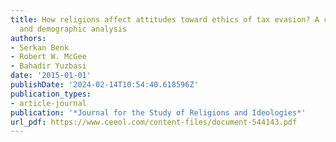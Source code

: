 ```yaml
---
title: How religions affect attitudes toward ethics of tax evasion? A comparative
  and demographic analysis
authors:
- Serkan Benk
- Robert W. McGee
- Bahadir Yuzbasi
date: '2015-01-01'
publishDate: '2024-02-14T10:54:40.618596Z'
publication_types:
- article-journal
publication: '*Journal for the Study of Religions and Ideologies*'
url_pdf: https://www.ceeol.com/content-files/document-544143.pdf
---
```

